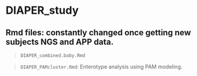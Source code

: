 # DIAPER_study

## Rmd files: constantly changed once getting new subjects NGS and APP data.
>`DIAPER_combined.baby.Rmd`

>`DIAPER_PAMcluster.Rmd`: Enterotype analysis using PAM modeling. 
